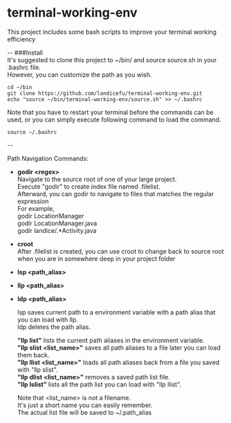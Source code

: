 # terminal-working-env
This project includes some bash scripts to improve your terminal working efficiency

--
###Install <br/>
It's suggested to clone this project to ~/bin/ and source source.sh in your .bashrc file. <br/>
However, you can customize the path as you wish. <br/>

```  
cd ~/bin
git clone https://github.com/landicefu/terminal-working-env.git
echo "source ~/bin/terminal-working-env/source.sh" >> ~/.bashrc
```
Note that you have to restart your terminal before the commands can be used, or you can simply execute following command to load the command.
```
source ~/.bashrc
```

--

Path Navigation Commands:
- **godir \<regex\>** <br/>
  Navigate to the source root of one of your large project. <br/>
  Execute "godir" to create index file named .filelist. <br/>
  Afterward, you can godir <regex> to navigate to files that matches the regular expression <br/>
  For example, <br/>
    godir LocationManager <br/>
    godir LocationManager.java <br/>
    godir landice/.*Activity.java <br/>
- **croot** <br/>
  After .filelist is created, you can use croot to change back to source root when you are in somewhere deep in your project folder

- **lsp \<path_alias\>**
- **llp \<path_alias\>**
- **ldp \<path_alias\>**

  lsp saves current path to a environment variable with a path alias that you can load with llp. <br/>
  ldp deletes the path alias.

  **"llp list"** lists the current path aliases in the environment variable. <br/>
  **"llp slist <list_name>"** saves all path aliases to a file later you can load them back. <br/>
  **"llp llist <list_name>"** loads all path aliases back from a file you saved with "llp slist". <br/>
  **"llp dlist <list_name>"** removes a saved path list file. <br/>
  **"llp lslist"** lists all the path list you can load with "llp llist". <br/>

  
  Note that <list_name> is not a filename. <br/>
  It's just a short name you can easily remember. <br/>
  The actual list file will be saved to ~/.path_alias

